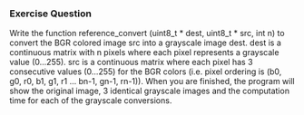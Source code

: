 ### Exercise Question ###

Write the function reference_convert (uint8_t * dest, uint8_t * src, int n) to convert the BGR colored image src 
into a grayscale image dest. dest is a continuous matrix with n pixels where each pixel represents a grayscale 
value (0…255). src is a continuous matrix where each pixel has 3 consecutive values (0…255) for the BGR colors 
(i.e. pixel ordering is (b0, g0, r0, b1, g1, r1 … bn-1, gn-1, rn-1)). When you are finished, the program will show 
the original image, 3 identical grayscale images and the computation time for each of the grayscale conversions.
